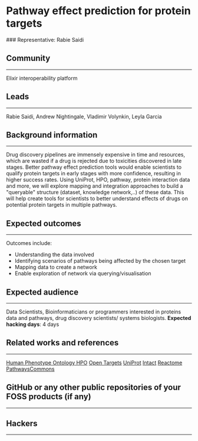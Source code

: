 # Pathway effect prediction for protein targets

### Representative: Rabie Saidi 

## Community
---

Elixir interoperability platform

## Leads
---
Rabie Saidi,
Andrew Nightingale,
Vladimir Volynkin,
Leyla Garcia 

## Background information
---
Drug discovery pipelines are immensely expensive in time and resources, which are wasted if a drug is rejected due to toxicities discovered in late stages. Better pathway effect prediction tools would enable scientists to qualify protein targets in early stages with more confidence, resulting in higher success rates. Using UniProt, HPO, pathway, protein interaction data and more, we will explore mapping and integration approaches to build a "queryable" structure (dataset, knowledge network,..)  of these data. This will help create tools for scientists to better understand effects of drugs on potential protein targets in multiple pathways.

## Expected outcomes
---

Outcomes include:
- Understanding the data involved
- Identifying scenarios of pathways being affected by the chosen target
- Mapping data to create a network
- Enable exploration of network via querying/visualisation

## Expected audience
---

Data Scientists, Bioinformaticians or programmers interested in proteins data and pathways, drug discovery scientists/ systems biologists.
**Expected hacking days**: 4 days

## Related works and references
---

[Human Phenotype Ontology HPO](https://hpo.jax.org)
[Open Targets](https://www.opentargets.org/)
[UniProt](https://www.uniprot.org/)
[Intact](https://www.ebi.ac.uk/intact)
[Reactome](https://www.reactome.org/)
[PathwaysCommons](http://www.pathwaycommons.org)

## GitHub or any other public repositories of your FOSS products (if any)
---



## Hackers
---

